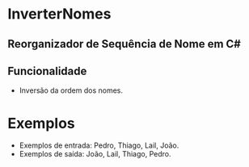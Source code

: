 # InverterNomes
## Reorganizador de Sequência de Nome em C#

## Funcionalidade

- Inversão da ordem dos nomes.

# Exemplos
- Exemplos de entrada:
  Pedro,
  Thiago,
  Lail,
  João.
- Exemplos de saída:
  João,
  Lail,
  Thiago,
  Pedro.
